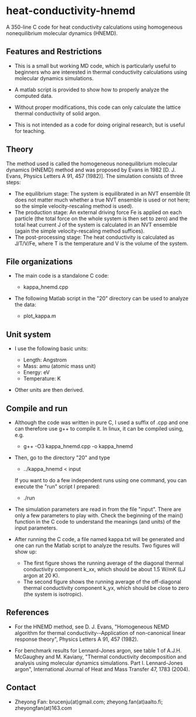 # heat-conductivity-hnemd
A 350-line C code for heat conductivity calculations using homogeneous nonequilibrium molecular dynamics (HNEMD).

## Features and Restrictions

* This is a small but working MD code, which is particularly useful to beginners who are interested in thermal conductivity calculations using molecular dynamics simulations.

* A matlab script is provided to show how to properly analyze the computed data. 

* Without proper modifications, this code can only calculate the lattice thermal conductivity of solid argon. 
  
* This is not intended as a code for doing original research, but is useful for teaching.

## Theory
The method used is called the homogeneous nonequilibrium molecular dynamics (HNEMD) method and was proposed by Evans in 1982 [D. J. Evans, Physics Letters A 91, 457 (1982)]. The simulation consists of three steps:
* The equilibrium stage: The system is equilibrated in an NVT ensemble (It does not matter much whether a true NVT ensemble is used or not here; so the simple velocity-rescaling method is used).
* The production stage: An external driving force Fe is applied on each particle (the total force on the whole system is then set to zero) and the total heat current J of the system is calculated in an NVT ensemble (again the simple velocity-rescaling method suffices).
* The post-processing stage: The heat conductivity is calculated as J/T/V/Fe, where T is the temperature and V is the volume of the system.
  
## File organizations

* The main code is a standalone C code:
  * kappa_hnemd.cpp

* The following Matlab script in the "20" directory can be used to analyze the data:
  * plot_kappa.m

## Unit system

* I use the following basic units:
  * Length: Angstrom
  * Mass: amu (atomic mass unit)
  * Energy: eV
  * Temperature: K
  
* Other units are then derived.

## Compile and run

* Although the code was written in pure C, I used a suffix of .cpp and one can therefore use g++ to compile it. In linux, it can be compiled using, e.g.
  * g++ -O3 kappa_hnemd.cpp -o kappa_hnemd
  
* Then, go to the directory "20" and type 
  * ../kappa_hnemd < input 
  
  If you want to do a few independent runs using one command, you can execute the "run" script I prepared:
  * ./run
  
* The simulation parameters are read in from the file "input". There are only a few parameters to play with. Check the beginning of the main() function in the C code to understand the meanings (and units) of the input parameters.
  
* After running the C code, a file named kappa.txt will be generated and one can run the Matlab script to analyze the results. Two figures will show up:
  * The first figure shows the running average of the diagonal thermal conductivity component k_xx, which should be about 1.5 W/mK (LJ argon at 20 K).
  * The second figure shows the running average of the off-diagonal thermal conductivity component k_yx, which should be close to zero (the system is isotropic).
  
## References

* For the HNEMD method, see D. J. Evans, "Homogeneous NEMD algorithm for thermal conductivity--Application of non-canonical linear response theory", Physics Letters A 91, 457 (1982).

* For benchmark results for Lennard-Jones argon, see table 1 of A.J.H. McGaughey and M. Kaviany, "Thermal conductivity decomposition and analysis using molecular dynamics simulations. Part I. Lennard-Jones argon", International Journal of Heat and Mass Transfer 47, 1783 (2004).

## Contact

* Zheyong Fan: brucenju(at)gmail.com; zheyong.fan(at)aalto.fi; zheyongfan(at)163.com

